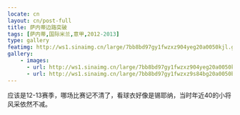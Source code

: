 ```yaml
---
locate: cn
layout: cn/post-full
title: 萨内蒂边路突破
tags: [萨内蒂,国际米兰,意甲,2012-2013]
type: gallery
featimg: http://ws1.sinaimg.cn/large/7bb8bd97gy1fwzxz904yeg20a0050kjl.gif
gallery:
    - images:
      - url: http://ws1.sinaimg.cn/large/7bb8bd97gy1fwzxz904yeg20a0050kjl.gif
      - url: http://ws1.sinaimg.cn/large/7bb8bd97gy1fwzxz9s84bg20a0050b2a.gif
---
```


应该是12-13赛季，哪场比赛记不清了，看球衣好像是锡耶纳，当时年近40的小将风采依然不减。